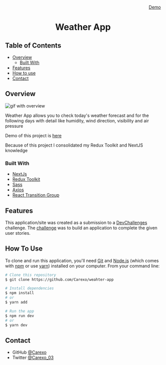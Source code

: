 

  <p align="right">
    <a href="https://weahter-app.vercel.app/">
      Demo
    </a>
  </p>

  <h1 align="center">Weather App</h1>


## Table of Contents

- [Overview](#overview)
    - [Built With](#built-with)
- [Features](#features)
- [How to use](#how-to-use)
- [Contact](#contact)


## Overview

![gif with overview](https://media4.giphy.com/media/1v1OykSW33iqmHviLc/giphy.gif?cid=790b7611085ff20cc86894c367a757f3834948cd04b4fc4b&rid=giphy.gif&ct=g)


Weather App allows you to check today's weather forecast and for the following days with detail like humidity, wind direction, visibility and air pressure

Demo of this project is [here](https://weahter-app.vercel.app/)

Because of this project I consolidated my Redux Toolkit and NextJS knowledge

### Built With

- [NextJs](https://nextjs.org/)
- [Redux Toolkit](https://redux-toolkit.js.org/)
- [Sass](https://sass-lang.com/)
- [Axios](https://github.com/axios/axios)
- [React Transition Group](http://reactcommunity.org/react-transition-group/)

## Features

This application/site was created as a submission to a [DevChallenges](https://devchallenges.io/challenges) challenge. The [challenge](https://devchallenges.io/challenges/mM1UIenRhK808W8qmLWv) was to build an application to complete the given user stories.


## How To Use

To clone and run this application, you'll need [Git](https://git-scm.com) and [Node.js](https://nodejs.org/en/download/) (which comes with [npm](http://npmjs.com) or use [yarn](https://yarnpkg.com/)) installed on your computer. From your command line:

```bash
# Clone this repository
$ git clone https://github.com/Carexo/weahter-app

# Install dependencies
$ npm install
# or
$ yarn add

# Run the app
$ npm run dev
# or
$ yarn dev
```


## Contact

- GitHub [@Carexo](https://github.com/Carexo)
- Twitter [@Carexo_03](https://twitter.com/Carexo_03)
